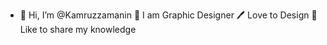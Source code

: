 - 👋 Hi, I’m @Kamruzzamanin
👑 I am Graphic Designer
🖊️ Love to Design
🎤 Like to share my knowledge

<!---
Kamruzzamanin/Kamruzzamanin is a ✨ special ✨ repository because its `README.md` (this file) appears on your GitHub profile.
You can click the Preview link to take a look at your changes.
--->

